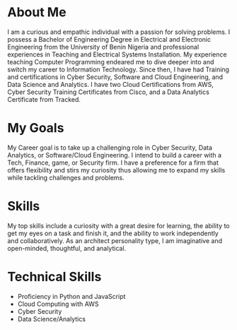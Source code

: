 # About Me
I am a curious and empathic individual with a passion for solving problems. I possess a Bachelor of Engineering Degree in Electrical and Electronic Engineering from the University of Benin Nigeria and professional experiences in Teaching and Electrical Systems Installation. My experience teaching Computer Programming endeared me to dive deeper into and switch my career to Information Technology. Since then, I have had Training and certifications in Cyber Security, Software and Cloud Engineering, and Data Science and Analytics. I have two Cloud Certifications from AWS, Cyber Security Training Certificates from Cisco, and a Data Analytics Certificate from Tracked.

# My Goals
My Career goal is to take up a challenging role in Cyber Security, Data Analytics, or Software/Cloud Engineering. I intend to build a career with a Tech, Finance, game, or Security firm. I have a preference for a firm that offers flexibility and stirs my curiosity thus allowing me to expand my skills while tackling challenges and problems.

# Skills
My top skills include a curiosity with a great desire for learning, the ability to get my eyes on a task and finish it, and the ability to work independently and collaboratively. As an architect personality type, I am imaginative and open-minded, thoughtful, and analytical.

# Technical Skills
* Proficiency in Python and JavaScript
* Cloud Computing with AWS
* Cyber Security
* Data Science/Analytics
<!---
nalu-egwali/nalu-egwali is a ✨ special ✨ repository because its `README.md` (this file) appears on your GitHub profile.
You can click the Preview link to take a look at your changes.
--->
